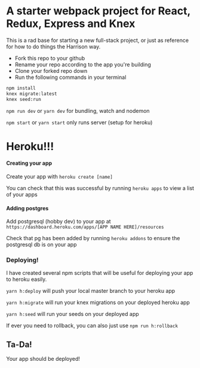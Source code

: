 # A starter webpack project for React, Redux, Express and Knex

This is a rad base for starting a new full-stack project, or just as reference for how to do things the Harrison way.

* Fork this repo to your github
* Rename your repo according to the app you're building
* Clone your forked repo down
* Run the following commands in your terminal

```sh
npm install
knex migrate:latest
knex seed:run

```

  `npm run dev` or `yarn dev` for bundling, watch and nodemon

  `npm start` or `yarn start` only runs server (setup for heroku)


# Heroku!!!

#### Creating your app

Create your app with `heroku create [name]`

You can check that this was successful by running `heroku apps` to view a list of your apps


#### Adding postgres

Add postgresql (hobby dev) to your app at `https://dashboard.heroku.com/apps/[APP NAME HERE]/resources`

Check that pg has been added by running `heroku addons` to ensure the postgresql db is on your app


### Deploying!

I have created several npm scripts that will be useful for deploying your app to heroku easily.

`yarn h:deploy` will push your local master branch to your heroku app

`yarn h:migrate` will run your knex migrations on your deployed heroku app

`yarn h:seed` will run your seeds on your deployed app

If ever you need to rollback, you can also just use `npm run h:rollback`


## Ta-Da!
Your app should be deployed!
